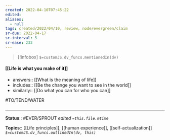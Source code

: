 ```yaml
---
created: 2022-04-10T07:45:22 
edited: 
aliases:
  - null
tags: created/2022/04/10, review, node/evergreen/claim
sr-due: 2022-04-17
sr-interval: 5
sr-ease: 233
---
```

> [!infobox]
`$=customJS.dv_funcs.mentionedIn(dv)`

#### [[Life is what you make of it]]

- answers:: [[What is the meaning of life]]
- includes:: [[Be the change you want to see in the world]]
- similarly:: [[Do what you can for who you can]]

#TO/TEND/WATER 


### <hr class="footnote"/>

**Status**:: #EVER/SPROUT
*edited `=this.file.mtime`*

**Topics**:: [[Life principles]], [[human experience]], [[self-actualization]]
*`$=customJS.dv_funcs.outlinedIn(dv, this)`*
